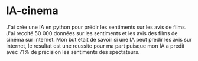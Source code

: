 # IA-cinema
J'ai crée une IA en python pour prédir les sentiments sur les avis de films.
J'ai recolté 50 000 données sur les sentiments et les avis des films de cinéma sur internet.
Mon but était de savoir si une IA peut predir les avis sur internet, le resultat est une reussite pour ma part puisque mon IA a predit avec 71% de precision les sentiments des spectateurs.  
